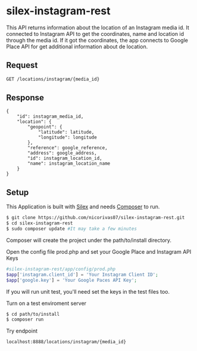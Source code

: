 silex-instagram-rest
====================
This API returns information about the location of an Instagram media id.
It connected to Instagram API to get the coordinates, name and location id through the media id. If it got the coordinates, the app connects to Google Place API for get additional information about de location.

Request
-------
```sh
GET /locations/instagram/{media_id}
```

Response
--------
```
{
    "id": instagram_media_id,
    "location": {
        "geopoint": {
            "latitude": latitude,
            "longitude": longitude
        },
        "reference": google_reference,
        "address": google_address,
        "id": instagram_location_id,
        "name": instagram_location_name
    }
}
```

Setup
-----
This Application is built with [Silex](http://silex.sensiolabs.org/) and needs [Composer](http://getcomposer.org/) to run.

```sh
$ git clone https://github.com/nicorivas07/silex-instagram-rest.git
$ cd silex-instagram-rest
$ sudo composer update #It may take a few minutes
```
Composer will create the project under the path/to/install directory.

Open the config file prod.php and set your Google Place and Instagram API Keys
```php
#silex-instagram-rest/app/config/prod.php
$app['instagram.client_id'] = 'Your Instagram Client ID';
$app['google.key'] = 'Your Google Paces API Key';
```

If you will run unit test, you'll need set the keys in the test files too.

Turn on a test enviroment server

```sh
$ cd path/to/install
$ composer run
```

Try endpoint
```
localhost:8888/locations/instagram/{media_id}
```
